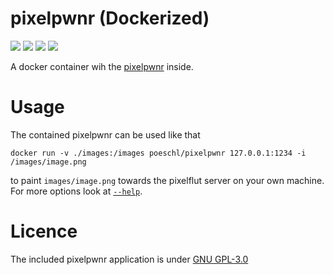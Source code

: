 # pixelpwnr (Dockerized)

[![](https://img.shields.io/microbadger/layers/poeschl/pixelpwnr.svg)](https://microbadger.com/images/poeschl/pixelpwnr)
[![](https://img.shields.io/microbadger/image-size/poeschl/pixelpwnr.svg)](https://microbadger.com/images/poeschl/pixelpwnr)
[![](https://img.shields.io/docker/pulls/poeschl/pixelpwnr.svg)](https://hub.docker.com/r/poeschl/pixelpwnr)
[![](https://img.shields.io/github/license/poeschl/docker-pixelpwnr.svg?maxAge=3600)](https://github.com/poeschl/docker-pixelpwnr/blob/master/LICENCE)

A docker container wih the [pixelpwnr](https://github.com/timvisee/pixelpwnr) inside.

# Usage

The contained pixelpwnr can be used like that

`docker run -v ./images:/images poeschl/pixelpwnr 127.0.0.1:1234 -i /images/image.png`

to paint `images/image.png` towards the pixelflut server on your own machine. For more options look at [`--help`](https://github.com/timvisee/pixelpwnr#help).

# Licence

The included pixelpwnr application is under [GNU GPL-3.0](https://raw.githubusercontent.com/timvisee/pixelpwnr/master/LICENSE)
